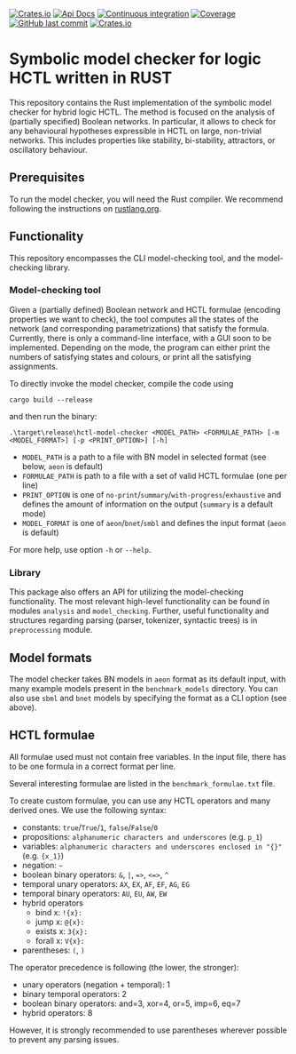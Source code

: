 [![Crates.io](https://img.shields.io/crates/v/biodivine-hctl-model-checker?style=flat-square)](https://crates.io/crates/biodivine-hctl-model-checker)
[![Api Docs](https://img.shields.io/badge/docs-api-yellowgreen?style=flat-square)](https://docs.rs/biodivine-hctl-model-checker/)
[![Continuous integration](https://img.shields.io/github/actions/workflow/status/sybila/biodivine-hctl-model-checker/build.yml?branch=master&style=flat-square)](https://github.com/sybila/biodivine-hctl-model-checker/actions?query=workflow%3Abuild)
[![Coverage](https://img.shields.io/codecov/c/github/sybila/biodivine-hctl-model-checker?style=flat-square)](https://app.codecov.io/gh/sybila/biodivine-hctl-model-checker)
[![GitHub last commit](https://img.shields.io/github/last-commit/sybila/biodivine-hctl-model-checker?style=flat-square)](https://github.com/sybila/biodivine-hctl-model-checker/commits/master)
[![Crates.io](https://img.shields.io/crates/l/biodivine-hctl-model-checker?style=flat-square)](https://github.com/sybila/biodivine-hctl-model-checker/blob/master/LICENSE)


# Symbolic model checker for logic HCTL written in RUST

This repository contains the Rust implementation of the symbolic model checker for hybrid logic HCTL. 
The method is focused on the analysis of (partially specified) Boolean networks. 
In particular, it allows to check for any behavioural hypotheses expressible in HCTL on large, non-trivial networks. 
This includes properties like stability, bi-stability, attractors, or oscillatory behaviour.

## Prerequisites

To run the model checker, you will need the Rust compiler.
We recommend following the instructions on [rustlang.org](https://www.rust-lang.org/learn/get-started).

## Functionality

This repository encompasses the CLI model-checking tool, and the model-checking library.

### Model-checking tool

Given a (partially defined) Boolean network and HCTL formulae (encoding properties we want to check), the tool computes all the states of the network (and corresponding parametrizations) that satisfy the formula.
Currently, there is only a command-line interface, with a GUI soon to be implemented.
Depending on the mode, the program can either print the numbers of satisfying states and colours, or print all the satisfying assignments.

To directly invoke the model checker, compile the code using
```
cargo build --release
```
and then run the binary:
```
.\target\release\hctl-model-checker <MODEL_PATH> <FORMULAE_PATH> [-m <MODEL_FORMAT>] [-p <PRINT_OPTION>] [-h]
```

- `MODEL_PATH` is a path to a file with BN model in selected format (see below, `aeon` is default)
- `FORMULAE_PATH` is path to a file with a set of valid HCTL formulae (one per line)
- `PRINT_OPTION` is one of `no-print`/`summary`/`with-progress`/`exhaustive` and defines the amount of information on the output (`summary` is a default mode)
- `MODEL_FORMAT` is one of `aeon`/`bnet`/`smbl` and defines the input format (`aeon` is default)

For more help, use option `-h` or `--help`.

### Library

This package also offers an API for utilizing the model-checking functionality.
The most relevant high-level functionality can be found in modules `analysis` and `model_checking`.
Further, useful functionality and structures regarding parsing (parser, tokenizer, syntactic trees) is in `preprocessing` module.

## Model formats

The model checker takes BN models in `aeon` format as its default input, with many example models present in the `benchmark_models` directory.
You can also use `sbml` and `bnet` models by specifying the format as a CLI option (see above).

## HCTL formulae

All formulae used must not contain free variables.
In the input file, there has to be one formula in a correct format per line.

Several interesting formulae are listed in the ```benchmark_formulae.txt``` file.

To create custom formulae, you can use any HCTL operators and many derived ones.
We use the following syntax:
* constants: `true`/`True`/`1`, `false`/`False`/`0`
* propositions: `alphanumeric characters and underscores` (e.g. `p_1`)
* variables: `alphanumeric characters and underscores enclosed in "{}"` (e.g. `{x_1}`)
* negation: `~`
* boolean binary operators: `&`, `|`, `=>`, `<=>`, `^`
* temporal unary operators: `AX`, `EX`, `AF`, `EF`, `AG`, `EG`
* temporal binary operators: `AU`, `EU`, `AW`, `EW`
* hybrid operators
  * bind x: `!{x}:`
  * jump x: `@{x}:`
  * exists x: `3{x}:`
  * forall x: `V{x}:`
* parentheses: `(`, `)`

The operator precedence is following (the lower, the stronger):
* unary operators (negation + temporal): 1
* binary temporal operators: 2
* boolean binary operators: and=3, xor=4, or=5, imp=6, eq=7
* hybrid operators: 8

However, it is strongly recommended to use parentheses wherever possible to prevent any parsing issues.
